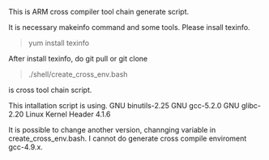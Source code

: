 This is ARM cross compiler tool chain generate script.

It is necessary makeinfo command and some tools.
Please insall texinfo.

>yum install texinfo

After install texinfo, do git pull or git clone

>./shell/create_cross_env.bash

is cross tool chain script.

This intallation script is using.
GNU binutils-2.25
GNU gcc-5.2.0
GNU glibc-2.20
Linux Kernel Header 4.1.6

It is possible to change another version, channging variable in create_cross_env.bash.
I cannot do generate cross compile enviroment gcc-4.9.x.
